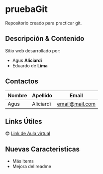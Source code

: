 # pruebaGit
Repositorio creado para practicar git.

## Descripción & Contenido
Sitio web desarrollado por:
- Agus **Aliciardi**
- Eduardo de **Lima**

## Contactos
| Nombre | Apellido | Email |
|--------|----------|-------|
|Agus | Aliciardi | email@mail.com |

## Links Útiles
:sunglasses:
[Link de Aula virtual](https://presencial.ucc.edu.ar/course/view.php?id=10671&section=1)

## Nuevas Caracteristicas
- Más items
- Mejora del readme